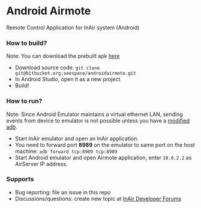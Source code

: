 # Android Airmote #

Remote Control Application for InAir system (Android)

### How to build? ###

Note: You can download the prebuilt apk [here](http://developer.inair.tv/upload_file/attachment/airmote.apk)

* Download source code. `git clone git@bitbucket.org:seespace/androidairmote.git`
* In Android Studio, open it as a new project
* Build!

### How to run? ###

Note: Since Android Emulator maintains a virtual ethernet LAN, sending events from device to emulator is not possible unless you have a [modified adb](http://rxwen.blogspot.com/2009/11/adb-for-remote-connections.html).

* Start InAir emulator and open an InAir application.
* You need to forward port **8989** on the emulator to same port on the host machine: `adb forward tcp:8989 tcp:8989`
* Start Android emulator and open Airmote application, enter `10.0.2.2` as AirServer IP address.

### Supports ###
* Bug reporting: file an issue in this repo
* Discussions/questions: create new topic at [InAir Developer Forums](http://developer.inair.tv/category/13/remote-control-applications-forum)